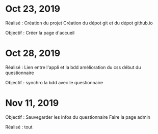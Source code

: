 # Oct 23, 2019
Réalisé :
Création du projet
Création du dépot git et du dépot github.io

Objectif :
Créer la page d'accueil

# Oct 28, 2019
Réalisé :
Lien entre l'appli et la bdd
amélioration du css
début du questionnaire

Objectif :
synchro la bdd avec le questionnaire

# Nov 11, 2019
Objectif :
Sauvegarder les infos du questionnaire
Faire la page admin

Réalisé : tout
